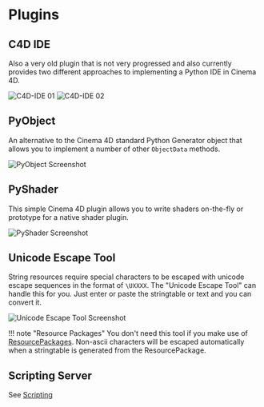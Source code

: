 # Plugins

## C4D IDE

Also a very old plugin that is not very progressed and also currently provides
two different approaches to implementing a Python IDE in Cinema 4D.

![C4D-IDE 01](c4dide-01.png)
![C4D-IDE 02](c4dide-02.png)

## PyObject

An alternative to the Cinema 4D standard Python Generator object that allows
you to implement a number of other `ObjectData` methods.

![PyObject Screenshot](pyobject.png)

## PyShader

This simple Cinema 4D plugin allows you to write shaders on-the-fly or
prototype for a native shader plugin.

![PyShader Screenshot](pyshader.png)

## Unicode Escape Tool

String resources require special characters to be escaped with unicode
escape sequences in the format of `\UXXXX`. The "Unicode Escape Tool"
can handle this for you. Just enter or paste the stringtable or text
and you can convert it.

![Unicode Escape Tool Screenshot](uescapetool.png)

!!! note "Resource Packages"
    You don't need this tool if you make use of [ResourcePackages](../cli#c4ddev-rpkg).
    Non-ascii characters will be escaped automatically when a stringtable
    is generated from the ResourcePackage.

## Scripting Server

See [Scripting](scripting)
